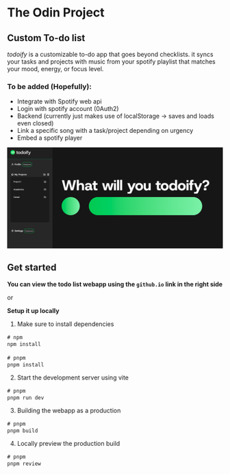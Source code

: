 # The Odin Project
## Custom To-do list 

*todoify* is a customizable to-do app that goes beyond checklists. it syncs your tasks and projects with music from your spotify playlist that matches your mood, energy, or focus level. 

### To be added (Hopefully):

- Integrate with Spotify web api 
- Login with spotify account (0Auth2)
- Backend (currently just makes use of localStorage -> saves and loads even closed)
- Link a specific song with a task/project depending on urgency
- Embed a spotify player

![alt text](public/image-1.png)

## Get started

**You can view the todo list webapp using the `github.io` link in the right side**

or

**Setup it up locally**

1. Make sure to install dependencies
```
# npm
npm install

# pnpm
pnpm install
```
2. Start the development server using vite

```
# pnpm
pnpm run dev
```
3. Building the webapp as a production 
```
# pnpm
pnpm build
```
4. Locally preview the production build
```
# pnpm
pnpm review
```

